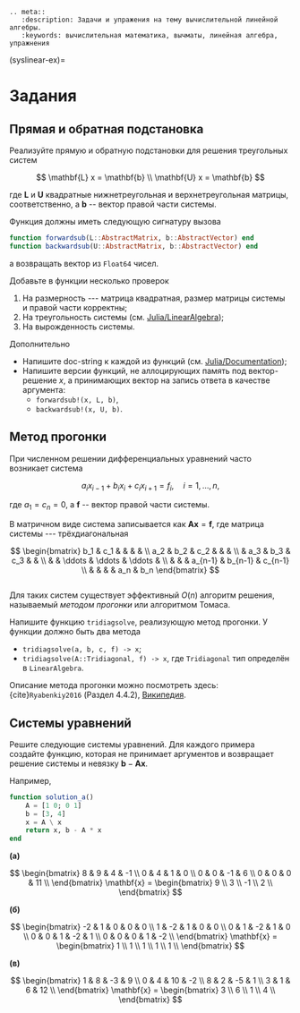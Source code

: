 ```{eval-rst}
.. meta::
   :description: Задачи и упражения на тему вычислительной линейной алгебры.
   :keywords: вычислительная математика, вычматы, линейная алгебра, упражнения
```

(syslinear-ex)=
# Задания

## Прямая и обратная подстановка

Реализуйте прямую и обратную подстановки для решения треугольных систем

$$
\mathbf{L} x = \mathbf{b}
\\ \mathbf{U} x = \mathbf{b}
$$

где $\mathbf{L}$ и $\mathbf{U}$ квадратные нижнетреугольная и верхнетреугольная матрицы, соответственно, а $\mathbf{b}$ -- вектор правой части системы.

Функция должны иметь следующую сигнатуру вызова

```julia
function forwardsub(L::AbstractMatrix, b::AbstractVector) end
function backwardsub(U::AbstractMatrix, b::AbstractVector) end
```

а возвращать вектор из `Float64` чисел.

Добавьте в функции несколько проверок

1. На размерность --- матрица квадратная, размер матрицы системы и правой части корректны;
2. На треугольность системы (см. [Julia/LinearAlgebra](https://docs.julialang.org/en/v1/stdlib/LinearAlgebra/));
3. На вырожденность системы.

Дополнительно

- Напишите doc-string к каждой из функций (см. [Julia/Documentation](https://docs.julialang.org/en/v1/manual/documentation/));
- Напишите версии функций, не аллоцирующих память под вектор-решение $x$, а принимающих вектор на запись ответа в качестве аргумента:
    + `forwardsub!(x, L, b)`,
    + `backwardsub!(x, U, b)`.
    
## Метод прогонки

При численном решении дифференциальных уравнений часто возникает система

$$
a_i x_{i-1} + b_i x_i + c_i x_{i+1} = f_i, \quad i=1,\ldots,n,
$$

где $a_1 = c_n = 0$, а $\mathbf{f}$ -- вектор правой части системы.

В матричном виде система записывается как $\mathbf{A} \mathbf{x} = \mathbf{f}$, где матрица системы --- трёхдиагональная

$$
\begin{bmatrix}
b_1 & c_1 &        &         &         & \\
a_2 & b_2 & c_2    &         &         & \\
    & a_3 & b_3    & c_3     &         & \\
    &     & \ddots & \ddots  & \ddots  & \\
    &     &        & a_{n-1} & b_{n-1} & c_{n-1} \\
    &     &        &         & a_n     & b_n
\end{bmatrix}
$$


```{index} метод; прогонки
```
Для таких систем существует эффективный $O(n)$ алгоритм решения, называемый *методом прогонки* или алгоритмом Томаса.

Напишите функцию `tridiagsolve`, реализующую метод прогонки.
У функции должно быть два метода

- `tridiagsolve(a, b, c, f) -> x`;
- `tridiagsolve(A::Tridiagonal, f) -> x`, где `Tridiagonal` тип определён в `LinearAlgebra`.

Описание метода прогонки можно посмотреть здесь: {cite}`Ryabenkiy2016` (Раздел 4.4.2), [Википедия](https://ru.wikipedia.org/wiki/%D0%9C%D0%B5%D1%82%D0%BE%D0%B4_%D0%BF%D1%80%D0%BE%D0%B3%D0%BE%D0%BD%D0%BA%D0%B8).

## Системы уравнений

Решите следующие системы уравнений. Для каждого примера создайте функцию, которая не принимает аргументов и возвращает решение системы и невязку $\mathbf{b} - \mathbf{A}\mathbf{x}$.

Например,

```julia
function solution_a()
    A = [1 0; 0 1]
    b = [3, 4]
    x = A \ x
    return x, b - A * x
end
```

**(а)**

$$
\begin{bmatrix}
8 & 9 & 4 & -1 \\
0 & 4 & 1 & 0 \\
0 & 0 & -1 & 6 \\
0 & 0 & 0 & 11 \\
\end{bmatrix}
\mathbf{x}
= \begin{bmatrix}
9 \\
3 \\
-1 \\
2 \\
\end{bmatrix}
$$

**(б)**

$$
\begin{bmatrix}
-2 & 1 & 0 & 0 & 0 \\
1 & -2 & 1 & 0 & 0 \\
0 & 1 & -2 & 1 & 0 \\
0 & 0 & 1 & -2 & 1 \\
0 & 0 & 0 & 1 & -2 \\
\end{bmatrix}
\mathbf{x}
= \begin{bmatrix}
1 \\
1 \\
1 \\
1 \\
1 \\
\end{bmatrix}
$$

**(в)**

$$
\begin{bmatrix}
    1 & 8 & -3 & 9 \\
    0 & 4 & 10 & -2 \\
    8 & 2 & -5 & 1 \\
    3 & 1 & 6 & 12 \\
\end{bmatrix}
\mathbf{x}
= \begin{bmatrix}
    3 \\
    6 \\
    1 \\
    4 \\
\end{bmatrix}
$$

